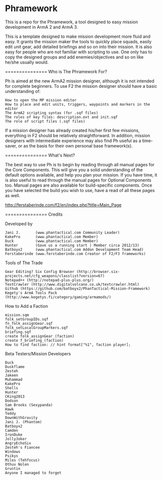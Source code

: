 Phramework
===============

This is a repo for the Phramework, a tool designed to easy mission development in ArmA 2 and ArmA 3.

This is a template designed to make mission development more fluid and easy. It grants the mission maker the tools to quickly place squads, easily edit unit gear, add detailed briefings and so on into their mission. It is also easy for people who are not familiar with scripting to use. One only has to copy the designed groups and add enemies/objectives and so on like he/she usually would.

===============
Who is The Phramework For?

Ph is aimed at the new ArmA2 mission designer, although it is not intended for complete beginners. To use F2 the mission designer should have a basic understanding of:

    How to open the MP mission editor
    How to place and edit units, triggers, waypoints and markers in the editor
    The ArmA2 scripting syntax (for .sqf files)
    The roles of key files: description.ext and init.sqf
    The role of script files (.sqf files)


If a mission designer has already created his/her first few missions, everything in F2 should be relatively straightforward. In addition, mission designers with intermediate experience may also find Ph useful as a time-saver, or as the basis for their own personal base framework(s). 

===============
What's Next?

The best way to use Ph is to begin by reading through all manual pages for the Core Components. This will give you a solid understanding of the default options available, and help you plan your mission. If you have time, it is also useful to read through the manual pages for Optional Components too. Manual pages are also available for build-specific components. Once you have selected the build you wish to use, have a read of all these pages as well. 

http://ferstaberinde.com/f2/en/index.php?title=Main_Page

===============
Credits


Developed by
   
	Jani J.       (www.phantactical.com Community Leader)
	KakePro       (www.phantactical.com Member)
	Duck          (www.phantactical.com Member)
	Hunter        (Gave us a running start | Member circa 2012/13)	
	Batboyx2      (www.phantactical.com Addon Development Team Head)
	Ferstaberinde (www.ferstaberinde.com Creator of F2/F3 frameworks)



Tools of The Trade

	Gear Editing? Six Config Browser (http://browser.six-projects.net/cfg_weapons/classlist?version=67)
	Notepad++ (http://notepad-plus-plus.org/)
	TextCrawler (http://www.digitalvolcano.co.uk/textcrawler.html)
	Github (https://github.com/batboyx2/PhanTactical-Mission-Framework)
	Kegety's ArmA Tools Pack (http://www.kegetys.fi/category/gaming/armamods/)

How to Add a Faction

	mission.sqm
	folk_setGroupIDs.sqf
	fn_folk_assignGear.sqf
	folk_setLocalGroupMarkers.sqf
	briefing.sqf
	create folk_assignGear_(faction)
	create f_briefing_(faction)
	How to find faction: // hint format["%1", faction player];
	
Beta Testers/Mission Developers
	
	Duck
	Duskflame
	Zesteh
	Jakeen
	Muhammad
	KakePro
	Shells
	Hunter
	CKing2013
	Dodson
	Sam Brooks (Sexypanda)
	Hawk
	Teddy
	DownWithGravity
	Jani J. (Phantom)
	Batboyx2
	Camden
	IronDuke
	JollyJoker
	AngryEchoSix
	Zesteh's Fiancee
	Windows
	Psikys
	Miles (Tehfocus)
	Othuv Nolen
	Gruntin
	Anyone I managed to forget
	
